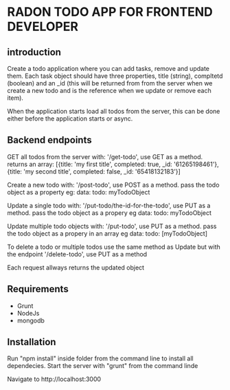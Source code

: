 RADON TODO APP FOR FRONTEND DEVELOPER
=================

## introduction

Create a todo application where you can add tasks, remove and update them. 
Each task object should have three properties, title (string), compltetd (boolean) and an _id (this will be returned from from the server when we create a new todo and is the reference when we update or remove each item).

When the application starts load all todos from the server, this can be done either before the application starts or async.



## Backend endpoints

GET all todos from the server with:
'/get-todo', use GET as a method.
returns an array:
[{title: 'my first title', completed: true, _id: '61265198461'}, {title: 'my second title', completed: false, _id: '65418132183'}]

Create a new todo with:
'/post-todo', use POST as a method.
pass the todo object as a property eg:
data: todo: myTodoObject

Update a single todo with:
'/put-todo/the-id-for-the-todo', use PUT as a method.
pass the todo object as a propery eg
data: todo: myTodoObject

Update multiple todo objects with:
'/put-todo', use PUT as a method.
pass the todo object as a propery in an array eg
data: todo: [myTodoObject]

To delete a todo or multiple todos use the same method as Update 
but with the endpoint '/delete-todo', use PUT as a method

Each request allways returns the updated object

## Requirements

* Grunt
* NodeJs
* mongodb

## Installation

Run "npm install" inside folder from the command line to install all dependecies.
Start the server with "grunt" from the command linde

Navigate to http://localhost:3000


